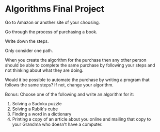 # Algorithms Final Project

Go to Amazon or another site of your choosing.

Go through the process of purchasing a book.

Write down the steps.

Only consider one path.

When you create the algorithm for the purchase then any other person should be able to complete the same purchase by following your steps and not thinking about what they are doing.

Would it be possible to automate the purchase by writing a program that follows the same steps? 
If not, change your algorithm.



Bonus: Choose one of the following and write an algorithm for it:
1. Solving a Sudoku puzzle
2. Solving a Rubik's cube
3. Finding a word in a dictionary
4. Printing a copy of an article about you online and mailing that copy to your Grandma who doesn't have a computer.